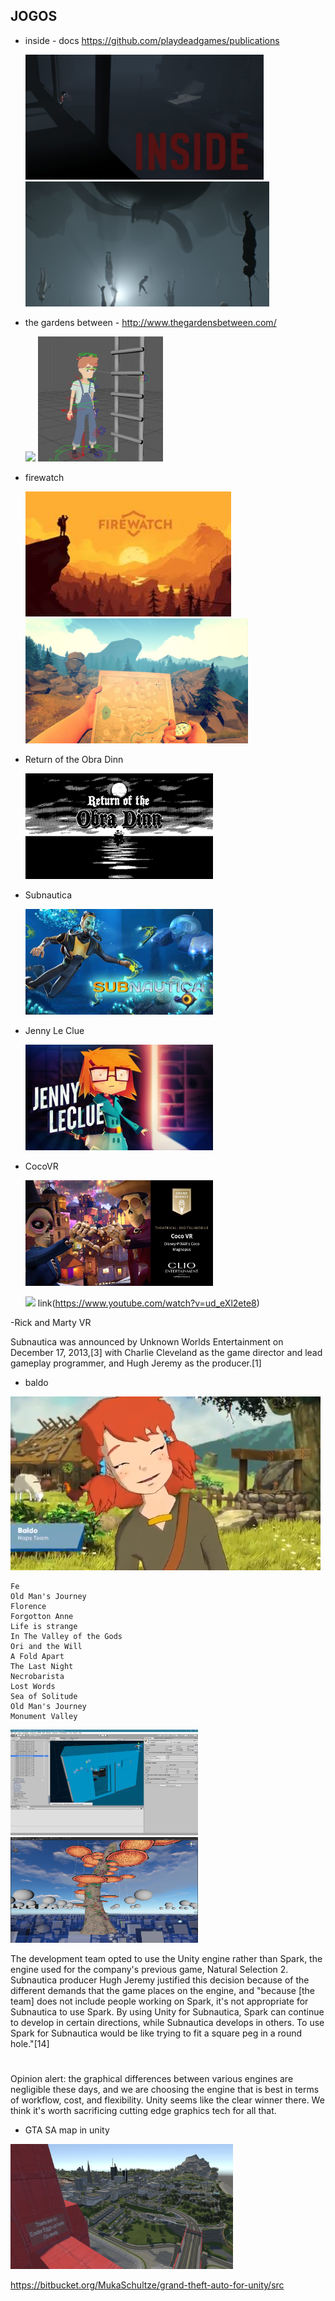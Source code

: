 ## JOGOS


- inside - docs https://github.com/playdeadgames/publications 

   <img src="https://raw.githubusercontent.com/pbrito/myUnity/master/img/inside-cover-1.jpg"   height="200" /><img src="https://raw.githubusercontent.com/pbrito/myUnity/master/img/insideAni.png"   height="200" />

- the gardens between - http://www.thegardensbetween.com/

   <img src="img/gardensBetween.gif?raw=true"   height="200" /> <img src="img/animGardenB.gif?raw=true"   height="200" />

- firewatch

   <img src="img/firewatch_01.jpg?raw=true"   height="200" /> <img src="img/firewatch_04.jpg?raw=true"   height="200" />

- Return of the Obra Dinn

   <img src="img/ObraDinn.gif?raw=true"  width="300" height="169">

- Subnautica

   <img src="img/subnautica.jpg?raw=true"  width="300" height="169">
- Jenny Le Clue

   <img src="img/jennyLeClue.jpg?raw=true"  width="300" height="169">

- CocoVR

   <img src="img/2019-06-29-14-49-55.png?raw=true"  width="300" height="169">

   ![](https://img.youtube.com/vi/ud_eXl2ete8/0.jpg) link(https://www.youtube.com/watch?v=ud_eXl2ete8)

-Rick and Marty VR

Subnautica was announced by Unknown Worlds Entertainment on December 17, 2013,[3] with Charlie Cleveland as the game director and lead gameplay programmer, and Hugh Jeremy as the producer.[1]

- baldo

![](img/baldo.png)


	Fe
	Old Man's Journey
	Florence
	Forgotton Anne
	Life is strange
	In The Valley of the Gods
	Ori and the Will 
	A Fold Apart 
	The Last Night
	Necrobarista
	Lost Words
	Sea of Solitude
	Old Man's Journey
	Monument Valley


<img src="https://raw.githubusercontent.com/pbrito/myUnity/master/img/subnauticaUnity.jpg"  width="300" height="169"><img src="https://raw.githubusercontent.com/pbrito/myUnity/master/img/subnauticaUnity2.jpg"  width="300" height="169">



The development team opted to use the Unity engine rather than Spark, the engine used for the company's previous game, Natural Selection 2. Subnautica producer Hugh Jeremy justified this decision because of the different demands that the game places on the engine, and "because [the team] does not include people working on Spark, it's not appropriate for Subnautica to use Spark. By using Unity for Subnautica, Spark can continue to develop in certain directions, while Subnautica develops in others. To use Spark for Subnautica would be like trying to fit a square peg in a round hole."[14]
#

Opinion alert: the graphical differences between various engines are negligible these days, and we are choosing the engine that is best in terms of workflow, cost, and flexibility. Unity seems like the clear winner there. We think it's worth sacrificing cutting edge graphics tech for all that.
- GTA SA map in unity

<img src="https://raw.githubusercontent.com/pbrito/myUnity/master/img/GTASA_GoldenGate.png"   height="200" />

https://bitbucket.org/MukaSchultze/grand-theft-auto-for-unity/src